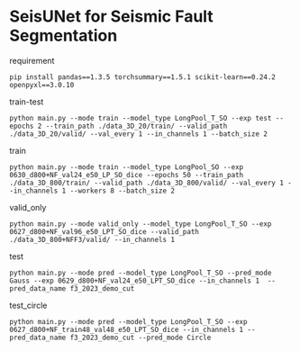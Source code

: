 # SeisUNet for Seismic Fault Segmentation

requirement
```angular2html
pip install pandas==1.3.5 torchsummary==1.5.1 scikit-learn==0.24.2 openpyxl==3.0.10
```


train-test
```angular2html
python main.py --mode train --model_type LongPool_T_SO --exp test --epochs 2 --train_path ./data_3D_20/train/ --valid_path ./data_3D_20/valid/ --val_every 1 --in_channels 1 --batch_size 2
```

train
```angular2html
python main.py --mode train --model_type LongPool_SO --exp 0630_d800+NF_val24_e50_LP_SO_dice --epochs 50 --train_path ./data_3D_800/train/ --valid_path ./data_3D_800/valid/ --val_every 1 --in_channels 1 --workers 8 --batch_size 2
```

valid_only
```angular2html
python main.py --mode valid_only --model_type LongPool_T_SO --exp 0627_d800+NF_val96_e50_LPT_SO_dice --valid_path ./data_3D_800+NFF3/valid/ --in_channels 1
```

test
```angular2html
python main.py --mode pred --model_type LongPool_T_SO --pred_mode Gauss --exp 0629_d800+NF_val24_e50_LPT_SO_dice --in_channels 1  --pred_data_name f3_2023_demo_cut
```

test_circle
```angular2html
python main.py --mode pred --model_type LongPool_T_SO --exp 0627_d800+NF_train48_val48_e50_LPT_SO_dice --in_channels 1 --pred_data_name f3_2023_demo_cut --pred_mode Circle
```